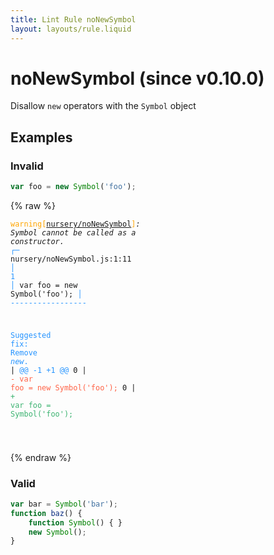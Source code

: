 ```yaml
---
title: Lint Rule noNewSymbol
layout: layouts/rule.liquid
---
```


# noNewSymbol (since v0.10.0)

Disallow `new` operators with the `Symbol` object

## Examples

### Invalid

```jsx
var foo = new Symbol('foo');
```

{% raw %}<pre class="language-text"><code class="language-text"><span style="color: Orange;">warning</span><span style="color: Orange;">[</span><span style="color: Orange;"><a href="https://rome.tools/docs/lint/rules/noNewSymbol/">nursery/noNewSymbol</a></span><span style="color: Orange;">]</span><em>: </em><em><em>Symbol</em></em><em> cannot be called as a constructor.</em>
  <span style="color: rgb(38, 148, 255);">┌</span><span style="color: rgb(38, 148, 255);">─</span> nursery/noNewSymbol.js:1:11
  <span style="color: rgb(38, 148, 255);">│</span>
<span style="color: rgb(38, 148, 255);">1</span> <span style="color: rgb(38, 148, 255);">│</span> var foo = new Symbol('foo');
  <span style="color: rgb(38, 148, 255);">│</span>           <span style="color: rgb(38, 148, 255);">-</span><span style="color: rgb(38, 148, 255);">-</span><span style="color: rgb(38, 148, 255);">-</span><span style="color: rgb(38, 148, 255);">-</span><span style="color: rgb(38, 148, 255);">-</span><span style="color: rgb(38, 148, 255);">-</span><span style="color: rgb(38, 148, 255);">-</span><span style="color: rgb(38, 148, 255);">-</span><span style="color: rgb(38, 148, 255);">-</span><span style="color: rgb(38, 148, 255);">-</span><span style="color: rgb(38, 148, 255);">-</span><span style="color: rgb(38, 148, 255);">-</span><span style="color: rgb(38, 148, 255);">-</span><span style="color: rgb(38, 148, 255);">-</span><span style="color: rgb(38, 148, 255);">-</span><span style="color: rgb(38, 148, 255);">-</span><span style="color: rgb(38, 148, 255);">-</span>

<span style="color: rgb(38, 148, 255);">Suggested fix</span><span style="color: rgb(38, 148, 255);">: </span><span style="color: rgb(38, 148, 255);">Remove </span><span style="color: rgb(38, 148, 255);"><em>new</em></span><span style="color: rgb(38, 148, 255);">.</span>
    | <span style="color: rgb(38, 148, 255);">@@ -1 +1 @@</span>
0   | <span style="color: Tomato;">- </span><span style="color: Tomato;">var foo = new Symbol('foo');</span>
  0 | <span style="color: MediumSeaGreen;">+ </span><span style="color: MediumSeaGreen;">var foo = Symbol('foo');</span>

</code></pre>{% endraw %}

### Valid

```jsx
var bar = Symbol('bar');
function baz() {
    function Symbol() { }
    new Symbol();
}
```

